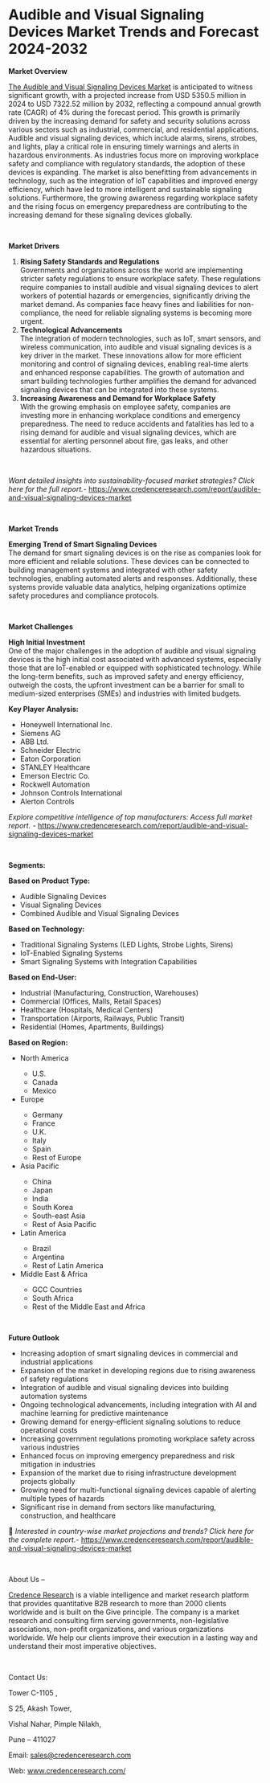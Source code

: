 # Audible and Visual Signaling Devices Market Trends and Forecast 2024-2032


<p><strong>Market Overview</strong></p>
<p><a href="https://www.credenceresearch.com/report/audible-and-visual-signaling-devices-market">The Audible and Visual Signaling Devices Market</a> is anticipated to witness significant growth, with a projected increase from USD 5350.5 million in 2024 to USD 7322.52 million by 2032, reflecting a compound annual growth rate (CAGR) of 4% during the forecast period. This growth is primarily driven by the increasing demand for safety and security solutions across various sectors such as industrial, commercial, and residential applications. Audible and visual signaling devices, which include alarms, sirens, strobes, and lights, play a critical role in ensuring timely warnings and alerts in hazardous environments. As industries focus more on improving workplace safety and compliance with regulatory standards, the adoption of these devices is expanding. The market is also benefitting from advancements in technology, such as the integration of IoT capabilities and improved energy efficiency, which have led to more intelligent and sustainable signaling solutions. Furthermore, the growing awareness regarding workplace safety and the rising focus on emergency preparedness are contributing to the increasing demand for these signaling devices globally.</p>
<p><strong>&nbsp;</strong></p>
<p><strong>Market Drivers</strong></p>
<ol>
<li><strong>Rising Safety Standards and Regulations</strong><br data-start="1241" data-end="1244" /> Governments and organizations across the world are implementing stricter safety regulations to ensure workplace safety. These regulations require companies to install audible and visual signaling devices to alert workers of potential hazards or emergencies, significantly driving the market demand. As companies face heavy fines and liabilities for non-compliance, the need for reliable signaling systems is becoming more urgent.</li>
<li data-start="1678" data-end="2189"><strong data-start="1678" data-end="1708">Technological Advancements</strong><br data-start="1708" data-end="1711" /> The integration of modern technologies, such as IoT, smart sensors, and wireless communication, into audible and visual signaling devices is a key driver in the market. These innovations allow for more efficient monitoring and control of signaling devices, enabling real-time alerts and enhanced response capabilities. The growth of automation and smart building technologies further amplifies the demand for advanced signaling devices that can be integrated into these systems.</li>
<li data-start="2194" data-end="2600"><strong data-start="2194" data-end="2250">Increasing Awareness and Demand for Workplace Safety</strong><br data-start="2250" data-end="2253" /> With the growing emphasis on employee safety, companies are investing more in enhancing workplace conditions and emergency preparedness. The need to reduce accidents and fatalities has led to a rising demand for audible and visual signaling devices, which are essential for alerting personnel about fire, gas leaks, and other hazardous situations.</li>
</ol>
<p><strong>&nbsp;</strong></p>
<p><em>Want detailed insights into sustainability-focused market strategies? Click here for the full report.- </em><a href="https://www.credenceresearch.com/report/audible-and-visual-signaling-devices-market">https://www.credenceresearch.com/report/audible-and-visual-signaling-devices-market</a></p>
<p>&nbsp;</p>
<p><strong>Market Trends</strong></p>
<p><strong>Emerging Trend of Smart Signaling Devices</strong><br /> The demand for smart signaling devices is on the rise as companies look for more efficient and reliable solutions. These devices can be connected to building management systems and integrated with other safety technologies, enabling automated alerts and responses. Additionally, these systems provide valuable data analytics, helping organizations optimize safety procedures and compliance protocols.</p>
<p><strong>&nbsp;</strong></p>
<p><strong>Market Challenges</strong></p>
<p><strong>High Initial Investment</strong><br /> One of the major challenges in the adoption of audible and visual signaling devices is the high initial cost associated with advanced systems, especially those that are IoT-enabled or equipped with sophisticated technology. While the long-term benefits, such as improved safety and energy efficiency, outweigh the costs, the upfront investment can be a barrier for small to medium-sized enterprises (SMEs) and industries with limited budgets.</p>
<p><strong>Key Player Analysis:</strong></p>
<ul>
<li>Honeywell International Inc.</li>
<li>Siemens AG</li>
<li>ABB Ltd.</li>
<li>Schneider Electric</li>
<li>Eaton Corporation</li>
<li>STANLEY Healthcare</li>
<li>Emerson Electric Co.</li>
<li>Rockwell Automation</li>
<li>Johnson Controls International</li>
<li>Alerton Controls</li>
</ul>
<p><em>Explore competitive intelligence of top manufacturers: Access full market report. - </em><a href="https://www.credenceresearch.com/report/audible-and-visual-signaling-devices-market">https://www.credenceresearch.com/report/audible-and-visual-signaling-devices-market</a></p>
<p>&nbsp;</p>
<p><strong>Segments:</strong></p>
<p><strong>Based on Product Type:</strong></p>
<ul>
<li>Audible Signaling Devices</li>
<li>Visual Signaling Devices</li>
<li>Combined Audible and Visual Signaling Devices</li>
</ul>
<p><strong>Based on Technology:</strong></p>
<ul>
<li>Traditional Signaling Systems (LED Lights, Strobe Lights, Sirens)</li>
<li>IoT-Enabled Signaling Systems</li>
<li>Smart Signaling Systems with Integration Capabilities</li>
</ul>
<p><strong>Based on End-User:</strong></p>
<ul>
<li>Industrial (Manufacturing, Construction, Warehouses)</li>
<li>Commercial (Offices, Malls, Retail Spaces)</li>
<li>Healthcare (Hospitals, Medical Centers)</li>
<li>Transportation (Airports, Railways, Public Transit)</li>
<li>Residential (Homes, Apartments, Buildings)</li>
</ul>
<p><strong>Based on Region:</strong></p>
<ul>
<li>North America</li>
<ul>
<li>U.S.</li>
<li>Canada</li>
<li>Mexico</li>
</ul>
<li>Europe</li>
<ul>
<li>Germany</li>
<li>France</li>
<li>U.K.</li>
<li>Italy</li>
<li>Spain</li>
<li>Rest of Europe</li>
</ul>
<li>Asia Pacific</li>
<ul>
<li>China</li>
<li>Japan</li>
<li>India</li>
<li>South Korea</li>
<li>South-east Asia</li>
<li>Rest of Asia Pacific</li>
</ul>
<li>Latin America</li>
<ul>
<li>Brazil</li>
<li>Argentina</li>
<li>Rest of Latin America</li>
</ul>
<li>Middle East &amp; Africa</li>
<ul>
<li>GCC Countries</li>
<li>South Africa</li>
<li>Rest of the Middle East and Africa</li>
</ul>
</ul>
<p>&nbsp;</p>
<p><strong>Future Outlook </strong></p>
<ul>
<li>Increasing adoption of smart signaling devices in commercial and industrial applications</li>
<li>Expansion of the market in developing regions due to rising awareness of safety regulations</li>
<li>Integration of audible and visual signaling devices into building automation systems</li>
<li>Ongoing technological advancements, including integration with AI and machine learning for predictive maintenance</li>
<li>Growing demand for energy-efficient signaling solutions to reduce operational costs</li>
<li>Increasing government regulations promoting workplace safety across various industries</li>
<li>Enhanced focus on improving emergency preparedness and risk mitigation in industries</li>
<li>Expansion of the market due to rising infrastructure development projects globally</li>
<li>Growing need for multi-functional signaling devices capable of alerting multiple types of hazards</li>
<li>Significant rise in demand from sectors like manufacturing, construction, and healthcare</li>
</ul>
<p>📌 <em>Interested in country-wise market projections and trends? Click here for the complete report.- </em><a href="https://www.credenceresearch.com/report/audible-and-visual-signaling-devices-market">https://www.credenceresearch.com/report/audible-and-visual-signaling-devices-market</a></p>
<p>&nbsp;</p>
<p>About Us &ndash;</p>
<p><a href="https://www.credenceresearch.com/">Credence Research</a> is a viable intelligence and market research platform that provides quantitative B2B research to more than 2000 clients worldwide and is built on the Give principle. The company is a market research and consulting firm serving governments, non-legislative associations, non-profit organizations, and various organizations worldwide. We help our clients improve their execution in a lasting way and understand their most imperative objectives.</p>
<p>&nbsp;</p>
<p>Contact Us:</p>
<p>Tower C-1105 ,</p>
<p>S 25, Akash Tower,</p>
<p>Vishal Nahar, Pimple Nilakh,</p>
<p>Pune &ndash; 411027</p>
<p>Email: <a href="mailto:sales@credenceresearch.com">sales@credenceresearch.com</a></p>
<p>Web: <a href="http://www.credenceresearch.com/">www.credenceresearch.com/</a></p>
